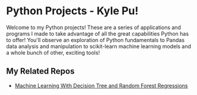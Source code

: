 # Python Projects - Kyle Pu!
Welcome to my Python projects! These are a series of applications and programs I made to take advantage of all the great capabilities Python has to offer! You'll observe an exploration of Python fundamentals to Pandas data analysis and manipulation to scikit-learn machine learning models and a whole bunch of other, exciting tools!

## My Related Repos
* [Machine Learning With Decision Tree and Random Forest Regressions](https://github.com/Kyle-Pu/Decision-Tree-Regressions)
